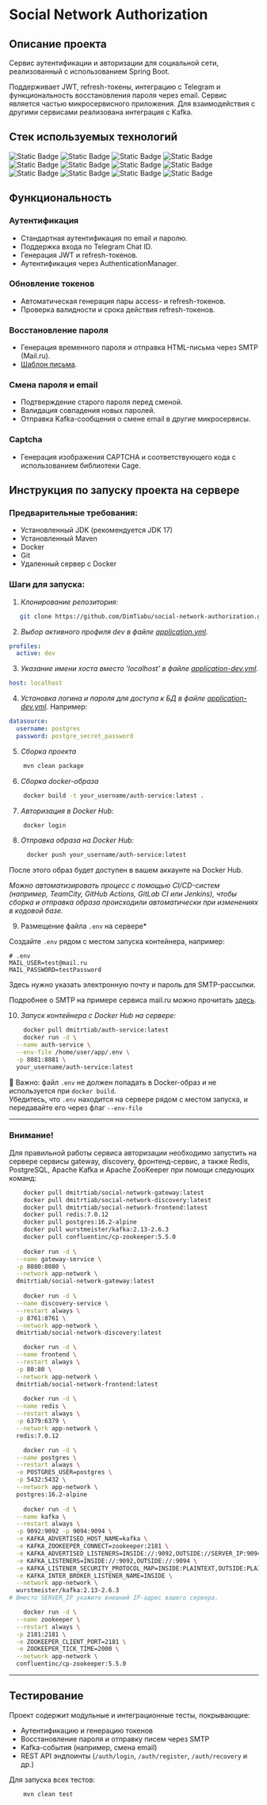# Social Network Authorization

## Описание проекта
Сервис аутентификации и авторизации для социальной сети, 
реализованный с использованием Spring Boot. 

Поддерживает JWT, refresh-токены, интеграцию с Telegram 
и функциональность восстановления пароля через email.
Сервис является частью микросервисного приложения. 
Для взаимодействия с другими сервисами реализована интеграция с Kafka. 

## Стек используемых технологий
![Static Badge](https://img.shields.io/badge/Java-17-blue)
![Static Badge](https://img.shields.io/badge/Spring_Boot-3.3.8-green)
![Static Badge](https://img.shields.io/badge/Spring_Security-grey)
![Static Badge](https://img.shields.io/badge/JWT_(JJWT)-grey)
![Static Badge](https://img.shields.io/badge/Apache_Kafka-grey)
![Static Badge](https://img.shields.io/badge/Redis-grey)
![Static Badge](https://img.shields.io/badge/PostgreSQL-grey)
![Static Badge](https://img.shields.io/badge/Apache_Maven-grey)
![Static Badge](https://img.shields.io/badge/SMTP-grey)
![Static Badge](https://img.shields.io/badge/Eureka_Client-grey)
![Static Badge](https://img.shields.io/badge/Liquibase-grey)
![Static Badge](https://img.shields.io/badge/Captcha-Cage_library-grey)

## Функциональность
### Аутентификация

- Стандартная аутентификация по email и паролю.
- Поддержка входа по Telegram Chat ID.
- Генерация JWT и refresh-токенов.
- Аутентификация через AuthenticationManager.

### Обновление токенов

- Автоматическая генерация пары access- и refresh-токенов.
- Проверка валидности и срока действия refresh-токенов.

### Восстановление пароля
- Генерация временного пароля и отправка HTML-письма через SMTP (Mail.ru).
- [Шаблон письма](src/main/resources/templates/recovery_email.html).

### Смена пароля и email
- Подтверждение старого пароля перед сменой.
- Валидация совпадения новых паролей.
- Отправка Kafka-сообщения о смене email в другие микросервисы.

### Captcha
- Генерация изображения CAPTCHA и соответствующего кода с использованием библиотеки Cage.

## Инструкция по запуску проекта на сервере

### Предварительные требования:

- Установленный JDK (рекомендуется JDK 17)
- Установленный Maven
- Docker
- Git
- Удаленный сервер c Docker

### Шаги для запуска:

1. *Клонирование репозитория:*


```sh
   git clone https://github.com/DimTiabu/social-network-authorization.git
```

2. *Выбор активного профиля dev в файле [application.yml](src/main/resources/application.yml).*

```yaml
profiles:
  active: dev
```

3. *Указание имени хоста вместо 'localhost' в файле [application-dev.yml](src/main/resources/application-dev.yml).* 
```yaml
host: localhost
```
4. *Установка логина и пароля для доступа к БД в файле [application-dev.yml](src/main/resources/application-dev.yml).* Например:
```yaml
datasource:
  username: postgres
  password: postgre_secret_password
```

5. *Сборка проекта*

```sh
    mvn clean package
```

6. *Сборка docker-образа*

```sh
    docker build -t your_username/auth-service:latest .
```
7. *Авторизация в Docker Hub:*

```sh
    docker login
```

8. *Отправка образа на Docker Hub:*

```sh
     docker push your_username/auth-service:latest
```
После этого образ будет доступен в вашем аккаунте на Docker Hub.

*Можно автоматизировать процесс с помощью CI/CD-систем 
(например, TeamCity, GitHub Actions, GitLab CI или Jenkins), 
чтобы сборка и отправка образа происходили автоматически 
при изменениях в кодовой базе.*

9. Размещение файла `.env` на сервере*

Создайте `.env` рядом с местом запуска контейнера, например:

```
# .env
MAIL_USER=test@mail.ru
MAIL_PASSWORD=testPassword
```
Здесь нужно указать электронную почту и пароль для SMTP-рассылки.

Подробнее о SMTP на примере сервиса mail.ru можно прочитать [здесь](https://help.mail.ru/mail/mailer/password/#create:~:text=%D0%B8%D0%BB%D0%B8%20%D0%B4%D1%80%D1%83%D0%B3%D0%BE%D0%B9%20%D0%BA%D0%BB%D0%B8%D0%B5%D0%BD%D1%82.-,%D0%9A%D0%B0%D0%BA%20%D1%81%D0%BE%D0%B7%D0%B4%D0%B0%D1%82%D1%8C%20%D0%BF%D0%B0%D1%80%D0%BE%D0%BB%D1%8C%20%D0%B4%D0%BB%D1%8F%20%D0%B2%D0%BD%D0%B5%D1%88%D0%BD%D0%B5%D0%B3%D0%BE%20%D0%BF%D1%80%D0%B8%D0%BB%D0%BE%D0%B6%D0%B5%D0%BD%D0%B8%D1%8F,-%D0%9F%D0%B0%D1%80%D0%BE%D0%BB%D1%8C%20%D0%B4%D0%BB%D1%8F%20%D0%B2%D0%BD%D0%B5%D1%88%D0%BD%D0%B5%D0%B3%D0%BE).


10. *Запуск контейнера с Docker Hub на сервере:*
```sh
    docker pull dmitrtiab/auth-service:latest
    docker run -d \
  --name auth-service \
  --env-file /home/user/app/.env \
  -p 8081:8081 \
  your_username/auth-service:latest
```
📌 Важно: файл `.env` не должен попадать в Docker-образ 
и не используется при `docker build`.  
Убедитесь, что `.env` находится на сервере рядом с местом запуска, 
и передавайте его через флаг `--env-file`

---
### Внимание!

Для правильной работы сервиса авторизации необходимо запустить на сервере
сервисы gateway, discovery, фронтенд-сервис, а также Redis, PostgreSQL,
Apache Kafka и Apache ZooKeeper при помощи следующих команд:
```sh
    docker pull dmitrtiab/social-network-gateway:latest
    docker pull dmitrtiab/social-network-discovery:latest
    docker pull dmitrtiab/social-network-frontend:latest
    docker pull redis:7.0.12
    docker pull postgres:16.2-alpine
    docker pull wurstmeister/kafka:2.13-2.6.3
    docker pull confluentinc/cp-zookeeper:5.5.0
    
    docker run -d \
  --name gateway-service \
  -p 8080:8080 \
  --network app-network \
  dmitrtiab/social-network-gateway:latest
  
    docker run -d \
  --name discovery-service \
  --restart always \
  -p 8761:8761 \
  --network app-network \
  dmitrtiab/social-network-discovery:latest

    docker run -d \
  --name frontend \
  --restart always \
  -p 80:80 \
  --network app-network \
  dmitrtiab/social-network-frontend:latest
   
    docker run -d \
  --name redis \
  --restart always \
  -p 6379:6379 \
  --network app-network \
  redis:7.0.12

    docker run -d \
  --name postgres \
  --restart always \
  -e POSTGRES_USER=postgres \
  -p 5432:5432 \
  --network app-network \
  postgres:16.2-alpine
  
    docker run -d \
  --name kafka \
  --restart always \
  -p 9092:9092 -p 9094:9094 \
  -e KAFKA_ADVERTISED_HOST_NAME=kafka \
  -e KAFKA_ZOOKEEPER_CONNECT=zookeeper:2181 \
  -e KAFKA_ADVERTISED_LISTENERS=INSIDE://:9092,OUTSIDE://SERVER_IP:9094 \
  -e KAFKA_LISTENERS=INSIDE://:9092,OUTSIDE://:9094 \
  -e KAFKA_LISTENER_SECURITY_PROTOCOL_MAP=INSIDE:PLAINTEXT,OUTSIDE:PLAINTEXT \
  -e KAFKA_INTER_BROKER_LISTENER_NAME=INSIDE \
  --network app-network \
  wurstmeister/kafka:2.13-2.6.3
# Вместо SERVER_IP укажите внешний IP-адрес вашего сервера.

    docker run -d \
  --name zookeeper \
  --restart always \
  -p 2181:2181 \
  -e ZOOKEEPER_CLIENT_PORT=2181 \
  -e ZOOKEEPER_TICK_TIME=2000 \
  --network app-network \
  confluentinc/cp-zookeeper:5.5.0

```
---
## Тестирование

Проект содержит модульные и интеграционные тесты, покрывающие:

- Аутентификацию и генерацию токенов
- Восстановление пароля и отправку писем через SMTP
- Kafka-события (например, смена email)
- REST API эндпоинты (`/auth/login`, `/auth/register`, `/auth/recovery` и др.)

Для запуска всех тестов:
```sh
    mvn clean test
```